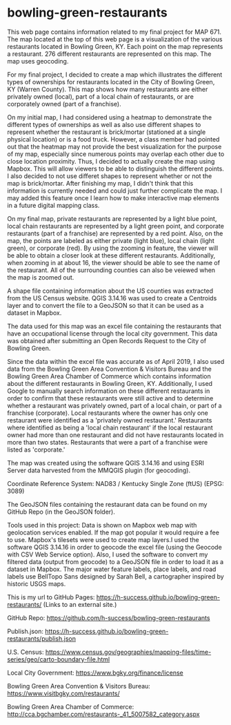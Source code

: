 # bowling-green-restaurants

This web page contains information related to my final project for MAP 671. The map located at the top of this web page is a visualization of the various restaurants located in Bowling Green, KY. Each point on the map represents a restaurant. 276 different restaurants are represented on this map. The map uses geocoding.

For my final project, I decided to create a map which illustrates the different types of ownerships for restaurants located in the City of Bowling Green, KY (Warren County). This map shows how many restaurants are either privately owned (local), part of a local chain of restaurants, or are corporately owned (part of a franchise).

On my initial map, I had considered using a heatmap to demonstrate the different types of ownerships as well as also use different shapes to represent whether the restaurant is brick/mortar (stationed at a single physical location) or is a food truck. However, a class member had pointed out that the heatmap may not provide the best visualization for the purpose of my map, especially since numerous points may overlap each other due to close location proximity. Thus, I decided to actually create the map using Mapbox. This will allow viewers to be able to distinguish the different points. I also decided to not use differet shapes to represent whether or not the map is brick/mortar. After finishing my map, I didn't think that this information is currently needed and could just further complicate the map. I may added this feature once I learn how to make interactive map elements in a future digital mapping class. 

On my final map, private restaurants are represented by a light blue point, local chain restaurants are represented by a light green point, and corporate restaurants (part of a franchise) are represented by a red point. Also, on the map, the points are labeled as either private (light blue), local chain (light green), or corporate (red). By using the zooming in feature, the viewer will be able to obtain a closer look at these different restaurants. Additionally, when zooming in at about 16, the viewer should be able to see the name of the restaurant. All of the surrounding counties can also be veiewed when the map is zoomed out.

A shape file containing information about the US counties was extracted from the US Census website. QGIS 3.14.16 was used to create a Centroids layer and to convert the file to a GeoJSON so that it can be used as a dataset in Mapbox.

The data used for this map was an excel file containing the restaurants that have an occupational license through the local city government. This data was obtained after submitting an Open Records Request to the City of Bowling Green.

Since the data within the excel file was accurate as of April 2019, I also used data from the Bowling Green Area Convention & Visitors Bureau and the Bowling Green Area Chamber of Commerce which contains information about the different restaurants in Bowling Green, KY. Additionally, I used Google to manually search information on these different restaurants in order to confirm that these restaurants were still active and to determine whether a restaurant was privately owned, part of a local chain, or part of a franchise (corporate). Local restaurants where the owner has only one restaurant were identified as a 'privately owned restaurant.' Restaurants where identified as being a 'local chain restaurant' if the local restaurant owner had more than one restaurant and did not have restaurants located in more than two states. Restaurants that were a part of a franchise were listed as 'corporate.'

The map was created using the software QGIS 3.14.16 and using ESRI Server data harvested from the MMQGIS plugin (for geocoding).

Coordinate Reference System: NAD83 / Kentucky Single Zone (ftUS) (EPSG: 3089)

The GeoJSON files containing the restaurant data can be found on my GitHub Repo (in the GeoJSON folder).

Tools used in this project: 
Data is shown on Mapbox web map with geolocation services enabled. If the map got popular it would require a fee to use.
Mapbox's tilesets were used to create map layers.I used the software QGIS 3.14.16 in order to geocode the excel file (using the Geocode with CSV Web Service option). Also, I used the software to convert my filtered data (output from geocode) to a GeoJSON file in order to load it as a dataset in Mapbox. The major water feature labels, place labels, and road labels use BellTopo Sans designed by Sarah Bell, a cartographer inspired by historic USGS maps.

This is my url to GitHub Pages: https://h-success.github.io/bowling-green-restaurants/ (Links to an external site.)

GitHub Repo: https://github.com/h-success/bowling-green-restaurants

Publish.json: https://h-success.github.io/bowling-green-restaurants/publish.json

U.S. Census: https://www.census.gov/geographies/mapping-files/time-series/geo/carto-boundary-file.html

Local City Government: https://www.bgky.org/finance/license

Bowling Green Area Convention & Visitors Bureau: https://www.visitbgky.com/restaurants/

Bowling Green Area Chamber of Commerce: http://cca.bgchamber.com/restaurants-_41_5007582_category.aspx

